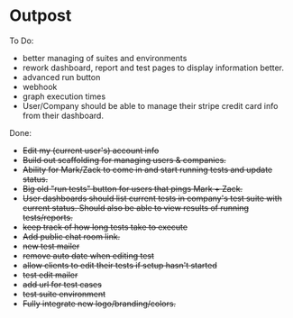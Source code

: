 Outpost
=======

To Do:

- better managing of suites and environments
- rework dashboard, report and test pages to display information better.
- advanced run button
- webhook
- graph execution times
- User/Company should be able to manage their stripe credit card info from their dashboard.


Done: 

- ~~Edit my (current user's) account info~~
- ~~Build out scaffolding for managing users &amp; companies.~~
- ~~Ability for Mark/Zack to come in and start running tests and update status.~~
- ~~Big old "run tests" button for users that pings Mark + Zack.~~
- ~~User dashboards should list current tests in company's test suite with current status. Should also be able to view results of running tests/reports.~~
- ~~keep track of how long tests take to execute~~
- ~~Add public chat room link.~~
- ~~new test mailer~~
- ~~remove auto date when editing test~~
- ~~allow clients to edit their tests if setup hasn't started~~
- ~~test edit mailer~~
- ~~add url for test cases~~
- ~~test suite environment~~
- ~~Fully integrate new logo/branding/colors.~~

